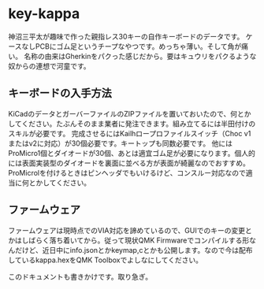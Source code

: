 # key-kappa
神沼三平太が趣味で作った親指レス30キーの自作キーボードのデータです。
ケースなしPCBにゴム足というチープなやつです。めっちゃ薄い。そして角が痛い。
名称の由来はGherkinをパクった感じだから。要はキュウリをパクるような奴からの連想で河童です。

## キーボードの入手方法
KiCadのデータとガーバーファイルのZIPファイルを置いておいたので、何とかしてください。たぶんそのまま業者に発注できます。組み立てるには半田付けのスキルが必要です。
完成させるにはKailhロープロファイルスイッチ（Choc v1またはv2に対応）が30個必要です。キートップも同数必要です。
他にはProMicro1個とダイオードが30個、あとは適宜ゴム足が必要になります。個人的には表面実装型のダイオードを裏面に並べる方が表面が綺麗なのでおすすめ。ProMicrolを付けるときはピンヘッダでもいけるけど、コンスルー対応なので適当に何とかしてください。

## ファームウェア
ファームウェアは現時点でのVIA対応を諦めているので、GUIでのキーの変更とかはしばらく落ち着いてから。従って現状QMK Firmwareでコンパイルする形なんだけど、近日中にinfo.jsonとかkeymap,cとかも公開します。なので今は配布しているkappa.hexをQMK Toolboxでよしなにしてください。

このドキュメントも書きかけです。取り急ぎ。

